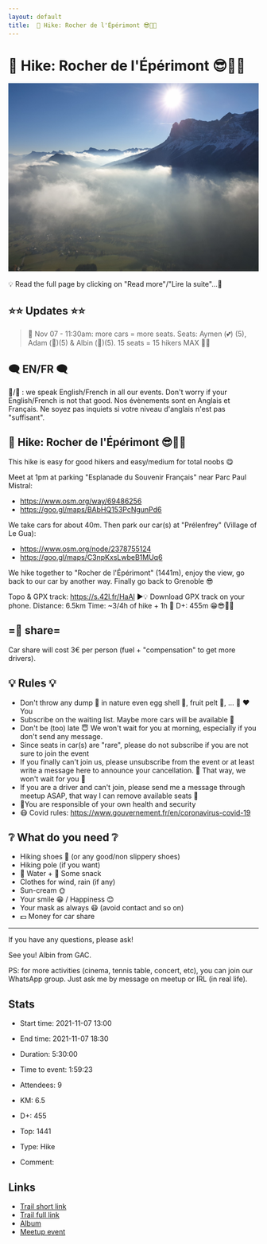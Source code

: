 ```yaml
---
layout: default
title:  🥾 Hike: Rocher de l'Épérimont 😎🍁🍂
---
```


#  🥾 Hike: Rocher de l'Épérimont 😎🍁🍂

![2021-11-07](/Stats/img/orig/2021-11-07.jpg)

💡 Read the full page by clicking on "Read more"/"Lire la suite"...💜

## ⭐⭐ Updates ⭐⭐
> 📅 Nov 07 - 11:30am: more cars = more seats. Seats: Aymen (💕) (5), Adam (💖)(5) & Albin (🌭)(5). 15 seats = 15 hikers MAX 🚶‍♂️

## 🗨️ EN/FR 🗨️
🦅/🐓 : we speak English/French in all our events. Don't worry if your English/French is not that good. Nos évènements sont en Anglais et Français. Ne soyez pas inquiets si votre niveau d'anglais n'est pas "suffisant".

## 🥾 Hike: Rocher de l'Épérimont 😎🍁🍂
This hike is easy for good hikers and easy/medium for total noobs 😋

Meet at 1pm at parking "Esplanade du Souvenir Français" near Parc Paul Mistral:
- https://www.osm.org/way/69486256
- https://goo.gl/maps/BAbHQ153PcNgunPd6

We take cars for about 40m. Then park our car(s) at "Prélenfrey" (Village of Le Gua):
- https://www.osm.org/node/2378755124
- https://goo.gl/maps/C3npKxsLwbeB1MUq6

We hike together to "Rocher de l'Épérimont" (1441m), enjoy the view, go back to our car by another way. Finally go back to Grenoble 😎

Topo & GPX track: https://s.42l.fr/HaAl
▶💡 Download GPX track on your phone.
Distance: 6.5km
Time: ~3/4h of hike + 1h 🚗
D+: 455m 😁😎🦔🐓

## =🚗 share=
Car share will cost 3€ per person (fuel + "compensation" to get more drivers).

## 💡 Rules 💡
- Don't throw any dump 🚮 in nature even egg shell 🥚, fruit pelt 🍌, ... 🌳 ❤️ You
- Subscribe on the waiting list. Maybe more cars will be available 🚗
- Don't be (too) late 😇 We won't wait for you at morning, especially if you don't send any message.
- Since seats in car(s) are "rare", please do not subscribe if you are not sure to join the event
- If you finally can't join us, please unsubscribe from the event or at least write a message here to announce your cancellation. 💜 That way, we won't wait for you 💜
- If you are a driver and can't join, please send me a message through meetup ASAP, that way I can remove available seats 🚗
- 💟You are responsible of your own health and security
- 😷 Covid rules: https://www.gouvernement.fr/en/coronavirus-covid-19

## ❔ What do you need ❔
- Hiking shoes 🥾 (or any good/non slippery shoes)
- Hiking pole (if you want)
- 🧃 Water + 🍫 Some snack
- Clothes for wind, rain (if any)
- Sun-cream 🌞
- Your smile 😁 / Happiness 😊
- Your mask as always 😷 (avoid contact and so on)
- 💵 Money for car share

-----------------------
If you have any questions, please ask!

See you! Albin from GAC.

PS: for more activities (cinema, tennis table, concert, etc), you can join our WhatsApp group. Just ask me by message on meetup or IRL (in real life).

## Stats

- Start time: 2021-11-07 13:00
- End time: 2021-11-07 18:30
- Duration: 5:30:00
- Time to event: 1:59:23
- Attendees: 9

- KM: 6.5
- D+: 455
- Top: 1441
- Type: Hike
- Comment: 

## Links

- [Trail short link](https://s.42l.fr/HaAl)
- [Trail full link]()
- [Album](https://binnette.github.io/GacImg2021/2021-11-07-🥾-Hike-Rocher-de-lEperimont-😎🍁🍂.html)
- [Meetup event](https://www.meetup.com/grenoble-adventure-club-english-french/events/281924819/)
